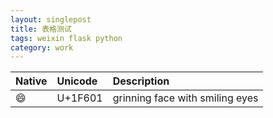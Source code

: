 ```yaml
---
layout: singlepost
title: 表格测试
tags: weixin flask python
category: work
---
```


| Native    | Unicode   | Description |
| :-------- | :-------- | :---------- |
| :smile: | U+1F601 | grinning face with smiling eyes |
